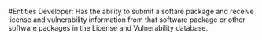 #Entities
Developer: Has the ability to submit a softare package and receive license and vulnerability information from that software package or other software packages in the License and Vulnerability database. 
